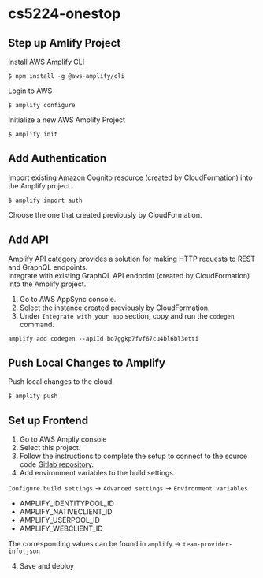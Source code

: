 # cs5224-onestop 
## Step up Amlify Project
Install AWS Amplify CLI
```
$ npm install -g @aws-amplify/cli
```
Login to AWS
```
$ amplify configure
```
Initialize a new AWS Amplify Project
```
$ amplify init
```
## Add Authentication
Import existing Amazon Cognito resource (created by CloudFormation) into the Amplify project. 
```
$ amplify import auth
```
Choose the one that created previously by CloudFormation.
## Add API
Amplify API category provides a solution for making HTTP requests to REST and GraphQL endpoints.  
Integrate with existing GraphQL API endpoint (created by CloudFormation) into the Amplify project.
1. Go to AWS AppSync console. 
2. Select the instance created previously by CloudFormation.
3. Under `Integrate with your app` section, copy and run the `codegen` command.
```
amplify add codegen --apiId bo7ggkp7fvf67cu4bl6bl3etti
```
## Push Local Changes to Amplify
Push local changes to the cloud. 
```
$ amplify push
```
## Set up Frontend
1. Go to AWS Ampliy console
2. Select this project.
3. Follow the instructions to complete the setup to connect to the source code [Gitlab repository](https://github.com/doge95/cs5224-onestop).
4. Add environment variables to the build settings.  

`Configure build settings` -> `Advanced settings` -> `Environment variables`  
- AMPLIFY_IDENTITYPOOL_ID
- AMPLIFY_NATIVECLIENT_ID
- AMPLIFY_USERPOOL_ID
- AMPLIFY_WEBCLIENT_ID  

The corresponding values can be found in `amplify` -> `team-provider-info.json`

4. Save and deploy